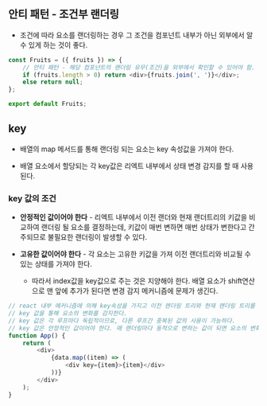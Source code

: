 ## 안티 패턴 - 조건부 랜더링

- 조건에 따라 요소를 랜더링하는 경우 그 조건을 컴포넌트 내부가 아닌 외부에서 알 수 있게 하는 것이 좋다.

```js
const Fruits = ({ fruits }) => {
	// 안티 패턴 - 해당 컴포넌트의 랜더링 유무(조건)을 외부에서 확인할 수 있어야 함.
	if (fruits.length > 0) return <div>{fruits.join(', ')}</div>;
	else return null;
};

export default Fruits;
```

## key

- 배열의 map 메서드를 통해 랜더링 되는 요소는 key 속성값을 가져야 한다.

- 배열 요소에서 할당되는 각 key값은 리엑트 내부에서 상태 변경 감지를 할 때 사용된다.

### key 값의 조건

- **안정적인 값이어야 한다** - 리엑트 내부에서 이전 랜더와 현재 랜더트리의 키값을 비교하여 랜더링 될 요소를 결정하는데, 키값이 매번 변하면 매번 상태가 변한다고 간주되므로 불필요한 랜더링이 발생할 수 있다.

- **고유한 값이어야 한다** - 각 요소는 고유한 키값을 가져 이전 랜더트리와 비교될 수 있는 상태를 가져야 한다.

  - 따라서 index값을 key값으로 주는 것은 지양해야 한다. 배열 요소가 shift연산으로 맨 앞에 추가가 된다면 변경 감지 메커니즘에 문제가 생긴다.

```js
// react 내부 메커니즘에 의해 key속성을 가지고 이전 렌더링 트리와 현재 랜더링 트리를 비교해 랜더할 요소를 결정한다.
// key 값을 통해 요소의 변화를 감지한다.
// key 값은 각 루프마다 독립적이므로, 다른 루프간 중복된 값의 사용이 가능하다.
// key 값은 안정적인 값이어야 한다. 매 랜더링마다 동적으로 변하는 값이 되면 요소의 변화를 매 랜더링마다 감지하게 된다.
function App() {
	return (
		<div>
			{data.map((item) => (
				<div key={item}>{item}</div>
			))}
		</div>
	);
}
```
